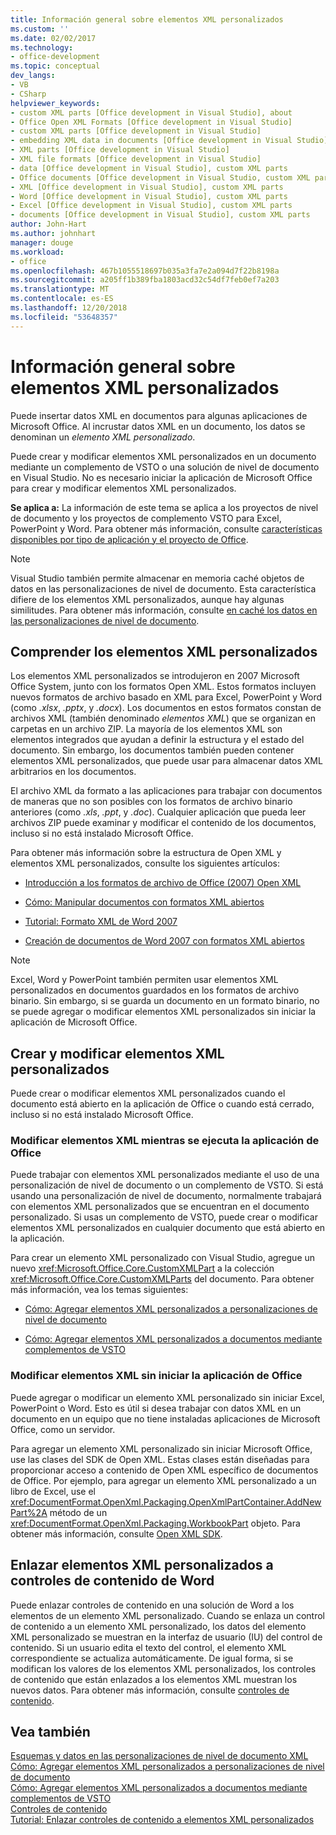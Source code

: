 ```yaml
---
title: Información general sobre elementos XML personalizados
ms.custom: ''
ms.date: 02/02/2017
ms.technology:
- office-development
ms.topic: conceptual
dev_langs:
- VB
- CSharp
helpviewer_keywords:
- custom XML parts [Office development in Visual Studio], about
- Office Open XML Formats [Office development in Visual Studio]
- custom XML parts [Office development in Visual Studio]
- embedding XML data in documents [Office development in Visual Studio]
- XML parts [Office development in Visual Studio]
- XML file formats [Office development in Visual Studio]
- data [Office development in Visual Studio], custom XML parts
- Office documents [Office development in Visual Studio, custom XML parts
- XML [Office development in Visual Studio], custom XML parts
- Word [Office development in Visual Studio], custom XML parts
- Excel [Office development in Visual Studio], custom XML parts
- documents [Office development in Visual Studio], custom XML parts
author: John-Hart
ms.author: johnhart
manager: douge
ms.workload:
- office
ms.openlocfilehash: 467b1055518697b035a3fa7e2a094d7f22b8198a
ms.sourcegitcommit: a205ff1b389fba1803acd32c54df7feb0ef7a203
ms.translationtype: MT
ms.contentlocale: es-ES
ms.lasthandoff: 12/20/2018
ms.locfileid: "53648357"
---
```

# <a name="custom-xml-parts-overview"></a>Información general sobre elementos XML personalizados
  Puede insertar datos XML en documentos para algunas aplicaciones de Microsoft Office. Al incrustar datos XML en un documento, los datos se denominan un *elemento XML personalizado*.  
  
 Puede crear y modificar elementos XML personalizados en un documento mediante un complemento de VSTO o una solución de nivel de documento en Visual Studio. No es necesario iniciar la aplicación de Microsoft Office para crear y modificar elementos XML personalizados.  
  
 **Se aplica a:** La información de este tema se aplica a los proyectos de nivel de documento y los proyectos de complemento VSTO para Excel, PowerPoint y Word. Para obtener más información, consulte [características disponibles por tipo de aplicación y el proyecto de Office](../vsto/features-available-by-office-application-and-project-type.md).  
  
> [!NOTE]  
>  Visual Studio también permite almacenar en memoria caché objetos de datos en las personalizaciones de nivel de documento. Esta característica difiere de los elementos XML personalizados, aunque hay algunas similitudes. Para obtener más información, consulte [en caché los datos en las personalizaciones de nivel de documento](../vsto/cached-data-in-document-level-customizations.md).  
  
## <a name="understand-custom-xml-parts"></a>Comprender los elementos XML personalizados  
 Los elementos XML personalizados se introdujeron en 2007 Microsoft Office System, junto con los formatos Open XML. Estos formatos incluyen nuevos formatos de archivo basado en XML para Excel, PowerPoint y Word (como *.xlsx*, *.pptx*, y *.docx*). Los documentos en estos formatos constan de archivos XML (también denominado *elementos XML*) que se organizan en carpetas en un archivo ZIP. La mayoría de los elementos XML son elementos integrados que ayudan a definir la estructura y el estado del documento. Sin embargo, los documentos también pueden contener elementos XML personalizados, que puede usar para almacenar datos XML arbitrarios en los documentos.  
  
 El archivo XML da formato a las aplicaciones para trabajar con documentos de maneras que no son posibles con los formatos de archivo binario anteriores (como *.xls*, *.ppt*, y *.doc*). Cualquier aplicación que pueda leer archivos ZIP puede examinar y modificar el contenido de los documentos, incluso si no está instalado Microsoft Office.  
  
 Para obtener más información sobre la estructura de Open XML y elementos XML personalizados, consulte los siguientes artículos:  
  
-   [Introducción a los formatos de archivo de Office (2007) Open XML](/previous-versions/office/developer/office-2007/aa338205(v=office.12))  
  
-   [Cómo: Manipular documentos con formatos XML abiertos](/previous-versions/office/developer/office-2007/aa982683(v=office.12))  
  
-   [Tutorial: Formato XML de Word 2007](/previous-versions/office/developer/office-2007/bb266220(v=office.12))  
  
-   [Creación de documentos de Word 2007 con formatos XML abiertos](/previous-versions/office/developer/office-2007/bb264572(v=office.12))  
  
> [!NOTE]  
>  Excel, Word y PowerPoint también permiten usar elementos XML personalizados en documentos guardados en los formatos de archivo binario. Sin embargo, si se guarda un documento en un formato binario, no se puede agregar o modificar elementos XML personalizados sin iniciar la aplicación de Microsoft Office.  
  
## <a name="create-and-modify-custom-xml-parts"></a>Crear y modificar elementos XML personalizados  
 Puede crear o modificar elementos XML personalizados cuando el documento está abierto en la aplicación de Office o cuando está cerrado, incluso si no está instalado Microsoft Office.  
  
### <a name="modify-xml-parts-while-the-office-application-is-running"></a>Modificar elementos XML mientras se ejecuta la aplicación de Office  
 Puede trabajar con elementos XML personalizados mediante el uso de una personalización de nivel de documento o un complemento de VSTO. Si está usando una personalización de nivel de documento, normalmente trabajará con elementos XML personalizados que se encuentran en el documento personalizado. Si usas un complemento de VSTO, puede crear o modificar elementos XML personalizados en cualquier documento que está abierto en la aplicación.  
  
 Para crear un elemento XML personalizado con Visual Studio, agregue un nuevo <xref:Microsoft.Office.Core.CustomXMLPart> a la colección <xref:Microsoft.Office.Core.CustomXMLParts> del documento. Para obtener más información, vea los temas siguientes:  
  
-   [Cómo: Agregar elementos XML personalizados a personalizaciones de nivel de documento](../vsto/how-to-add-custom-xml-parts-to-document-level-customizations.md)  
  
-   [Cómo: Agregar elementos XML personalizados a documentos mediante complementos de VSTO](../vsto/how-to-add-custom-xml-parts-to-documents-by-using-vsto-add-ins.md)  
  
### <a name="modify-xml-parts-without-starting-the-office-application"></a>Modificar elementos XML sin iniciar la aplicación de Office  
 Puede agregar o modificar un elemento XML personalizado sin iniciar Excel, PowerPoint o Word. Esto es útil si desea trabajar con datos XML en un documento en un equipo que no tiene instaladas aplicaciones de Microsoft Office, como un servidor.  
  
 Para agregar un elemento XML personalizado sin iniciar Microsoft Office, use las clases del SDK de Open XML. Estas clases están diseñadas para proporcionar acceso a contenido de Open XML específico de documentos de Office. Por ejemplo, para agregar un elemento XML personalizado a un libro de Excel, use el <xref:DocumentFormat.OpenXml.Packaging.OpenXmlPartContainer.AddNewPart%2A> método de un <xref:DocumentFormat.OpenXml.Packaging.WorkbookPart> objeto. Para obtener más información, consulte [Open XML SDK](/office/open-xml/open-xml-sdk).  
  
## <a name="bind-custom-xml-parts-to-word-content-controls"></a>Enlazar elementos XML personalizados a controles de contenido de Word  
 Puede enlazar controles de contenido en una solución de Word a los elementos de un elemento XML personalizado. Cuando se enlaza un control de contenido a un elemento XML personalizado, los datos del elemento XML personalizado se muestran en la interfaz de usuario (IU) del control de contenido. Si un usuario edita el texto del control, el elemento XML correspondiente se actualiza automáticamente. De igual forma, si se modifican los valores de los elementos XML personalizados, los controles de contenido que están enlazados a los elementos XML muestran los nuevos datos. Para obtener más información, consulte [controles de contenido](../vsto/content-controls.md).  
  
## <a name="see-also"></a>Vea también  
 [Esquemas y datos en las personalizaciones de nivel de documento XML](../vsto/xml-schemas-and-data-in-document-level-customizations.md)   
 [Cómo: Agregar elementos XML personalizados a personalizaciones de nivel de documento](../vsto/how-to-add-custom-xml-parts-to-document-level-customizations.md)   
 [Cómo: Agregar elementos XML personalizados a documentos mediante complementos de VSTO](../vsto/how-to-add-custom-xml-parts-to-documents-by-using-vsto-add-ins.md)   
 [Controles de contenido](../vsto/content-controls.md)   
 [Tutorial: Enlazar controles de contenido a elementos XML personalizados](../vsto/walkthrough-binding-content-controls-to-custom-xml-parts.md)  
